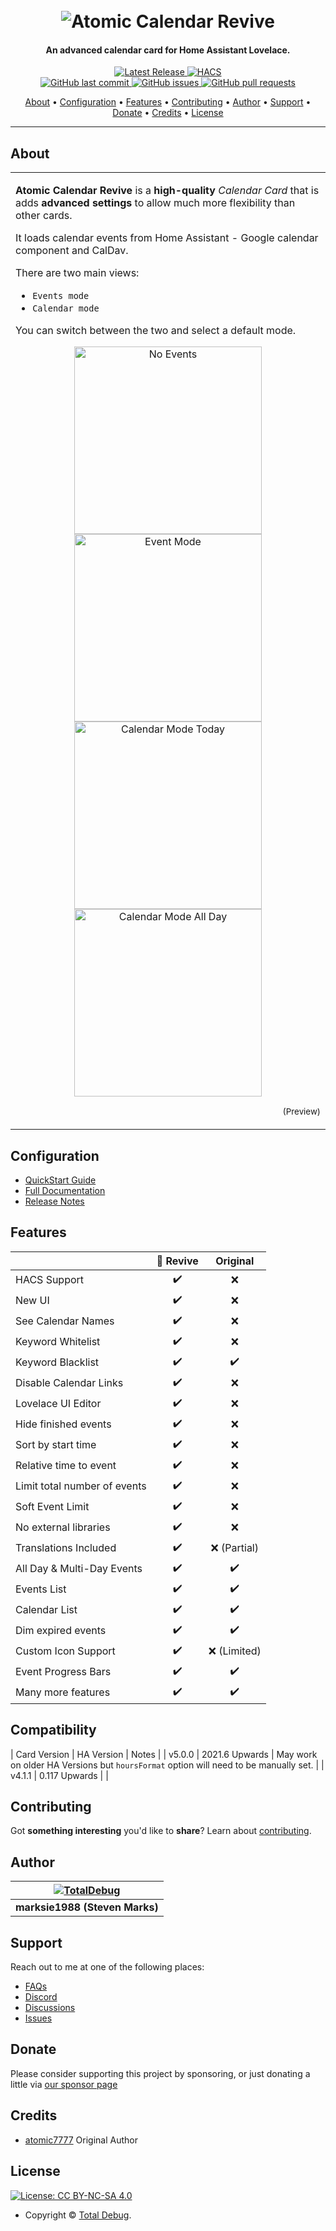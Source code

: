<h1 align="center">
  <br>
  <img src="https://raw.githubusercontent.com/totaldebug/atomic-calendar-revive/master/.github/img/atomic_calendar_revive.png" alt="Atomic Calendar Revive">
</h1>

<h4 align="center">An advanced calendar card for Home Assistant Lovelace.</h4>

<p align="center">
    <a href="https://github.com/totaldebug/atomic-calendar-revive/releases">
    <img src="https://img.shields.io/github/v/release/totaldebug/atomic-calendar-revive?color=ff7034&label=Release&sort=semver&style=flat-square"
         alt="Latest Release">
    <a href="https://github.com/custom-components/hacs">
    <img src="https://img.shields.io/badge/HACS-Default-orange.svg?style=flat-square"
         alt="HACS"><br />
    <a href="https://github.com/totaldebug/atomic-calendar-revive/commits/master">
    <img src="https://img.shields.io/github/last-commit/totaldebug/atomic-calendar-revive.svg?style=flat-square&logo=github&logoColor=white"
         alt="GitHub last commit">
    <a href="https://github.com/totaldebug/atomic-calendar-revive/issues">
    <img src="https://img.shields.io/github/issues-raw/totaldebug/atomic-calendar-revive.svg?style=flat-square&logo=github&logoColor=white"
         alt="GitHub issues">
    <a href="https://github.com/totaldebug/atomic-calendar-revive/pulls">
    <img src="https://img.shields.io/github/issues-pr-raw/totaldebug/atomic-calendar-revive.svg?style=flat-square&logo=github&logoColor=white"
         alt="GitHub pull requests">
</p>

<p align="center">
  <a href="#about">About</a> •
  <a href="#configuration">Configuration</a> •
  <a href="#features">Features</a> •
  <a href="#contributing">Contributing</a> •
  <a href="#author">Author</a> •
  <a href="#support">Support</a> •
  <a href="#donate">Donate</a> •
  <a href="#credits">Credits</a> •
  <a href="#license">License</a>
</p>

---

## About

<table>
<tr>
<td>

**Atomic Calendar Revive** is a **high-quality** _Calendar Card_ that is adds **advanced settings** to allow much more flexibility than other cards.

It loads calendar events from Home Assistant - Google calendar component and CalDav.

There are two main views:
 - `Events mode`
 - `Calendar mode`

You can switch between the two and select a default mode.

<div align=center>
     <img src="https://raw.githubusercontent.com/totaldebug/atomic-calendar-revive/master/.github/img/no-events.png" alt="No Events" width="300" />
     <img src="https://raw.githubusercontent.com/totaldebug/atomic-calendar-revive/master/.github/img/events-mode.png" alt="Event Mode" width="300" />
     <br>
     <img src="https://raw.githubusercontent.com/totaldebug/atomic-calendar-revive/master/.github/img/calendar-mode-today.png" alt="Calendar Mode Today" width="300" />
     <img src="https://raw.githubusercontent.com/totaldebug/atomic-calendar-revive/master/.github/img/calendar-mode-allday.png" alt="Calendar Mode All Day" width="300" />
</div >

<p align="right">
<sub>(Preview)</sub>

</td>
</tr>
</table>

## Configuration

- [QuickStart Guide](https://docs.totaldebug.uk/atomic-calendar-revive/quickstart.html)
- [Full Documentation](https://docs.totaldebug.uk/atomic-calendar-revive)
- [Release Notes](https://github.com/totaldebug/atomic-calendar-revive/releases)

## Features

|                              | 🔰 Revive |  Original   |
| ---------------------------- | :------: | :---------: |
| HACS Support                 |    ✔️     |      ❌      |
| New UI                       |    ✔️     |      ❌      |
| See Calendar Names           |    ✔️     |      ❌      |
| Keyword Whitelist            |    ✔️     |      ❌      |
| Keyword Blacklist            |    ✔️     |      ✔️      |
| Disable Calendar Links       |    ✔️     |      ❌      |
| Lovelace UI Editor           |    ✔️     |      ❌      |
| Hide finished events         |    ✔️     |      ❌      |
| Sort by start time           |    ✔️     |      ❌      |
| Relative time to event       |    ✔️     |      ❌      |
| Limit total number of events |    ✔️     |      ❌      |
| Soft Event Limit             |    ✔️     |      ❌      |
| No external libraries        |    ✔️     |      ❌      |
| Translations Included        |    ✔️     | ❌ (Partial) |
| All Day & Multi-Day Events   |    ✔️     |      ✔️      |
| Events List                  |    ✔️     |      ✔️      |
| Calendar List                |    ✔️     |      ✔️      |
| Dim expired events           |    ✔️     |      ✔️      |
| Custom Icon Support          |    ✔️     | ❌ (Limited) |
| Event Progress Bars          |    ✔️     |      ✔️      |
| Many more features           |    ✔️     |      ✔️      |

## Compatibility

| Card Version | HA Version | Notes |
| v5.0.0  | 2021.6 Upwards  | May work on older HA Versions but `hoursFormat` option will need to be manually set. |
| v4.1.1 | 0.117 Upwards | |

## Contributing

Got **something interesting** you'd like to **share**? Learn about [contributing](https://github.com/totaldebug/.github/blob/main/.github/CONTRIBUTING.md).

## Author

| [![TotalDebug](https://totaldebug.uk/assets/images/logo.png)](https://linkedin.com/in/marksie1988) |
| :------------------------------------------------------------------------------------------------: |
|                                   **marksie1988 (Steven Marks)**                                   |

## Support

Reach out to me at one of the following places:

- [FAQs](https://docs.totaldebug.uk/atomic-calendar-revive/faq.html)
- [Discord](https://discord.gg/6fmekudc8Q)
- [Discussions](https://github.com/totaldebug/atomic-calendar-revive/discussions)
- [Issues](https://github.com/totaldebug/atomic-calendar-revive/issues/new/choose)

## Donate

Please consider supporting this project by sponsoring, or just donating a little via [our sponsor page](https://github.com/sponsors/marksie1988)

## Credits
 - [atomic7777](https://github.com/atomic7777) Original Author

## License

[![License: CC BY-NC-SA 4.0](https://img.shields.io/badge/License-CC%20BY--NC--SA%204.0-orange.svg?style=flat-square)](https://creativecommons.org/licenses/by-nc-sa/4.0/)

- Copyright © [Total Debug](https://totaldebug.uk "Total Debug").
